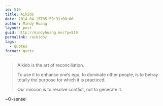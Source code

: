 ```yaml
---
id: 510
title: Aikido
date: 2014-04-15T05:59:31+00:00
author: Mindy Huang
layout: post
guid: http://mindyhuang.me/?p=510
permalink: /aikido/
tags:
  - quotes
format: quote
---
```

> Aikido is the art of reconciliation.
> 
> To use it to enhance one&#8217;s ego, to dominate other people, is to betray totally the purpose for which it is practiced.
> 
> Our mission is to resolve conflict, not to generate it.

~O-sensei